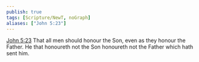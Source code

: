 ```yaml
---
publish: true
tags: [Scripture/NewT, noGraph]
aliases: ["John 5:23"]
---
```

[John 5:23](https://churchofjesuschrist.org/study/scriptures/nt/john/5?lang=eng&id=p23#p23) That all men should honour the Son, even as they honour the Father. He that honoureth not the Son honoureth not the Father which hath sent him.
